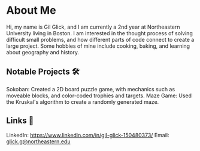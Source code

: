 # About Me
Hi, my name is Gil Glick, and I am currently a 2nd year at Northeastern University living in Boston. I am interested in the thought process of solving difficult small problems, and how different parts of code connect to create a large project. Some hobbies of mine include cooking, baking, and learning about geography and history. 

## Notable Projects 🛠️
Sokoban: Created a 2D board puzzle game, with mechanics such as moveable blocks, and color-coded trophies and targets.
Maze Game: Used the Kruskal's algorithm to create a randomly generated maze. 

## Links 📎
LinkedIn: https://www.linkedin.com/in/gil-glick-150480373/
Email: glick.g@northeastern.edu
<!--
**glickgNU/glickgNU** is a ✨ _special_ ✨ repository because its `README.md` (this file) appears on your GitHub profile.

Here are some ideas to get you started:

- 🔭 I’m currently working on ...
- 🌱 I’m currently learning ...
- 👯 I’m looking to collaborate on ...
- 🤔 I’m looking for help with ...
- 💬 Ask me about ...
- 📫 How to reach me: ...
- 😄 Pronouns: ...
- ⚡ Fun fact: ...
-->
